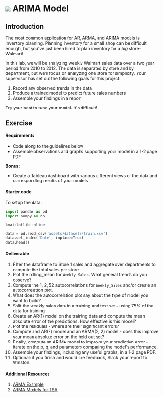# ![](https://ga-dash.s3.amazonaws.com/production/assets/logo-9f88ae6c9c3871690e33280fcf557f33.png) ARIMA Model

## Introduction

The most common application for AR, ARMA, and ARIMA models is inventory planning. Planning inventory for a small shop can be difficult enough, but you've just been hired to plan inventory for a _big_ store- Walmart!

In this lab, we will be analyzing weekly Walmart sales data over a two year period from 2010 to 2012. The data is separated by store and by department, but we'll focus on analyzing one store for simplicity. Your supervisor has set out the following goals for this project:

1. Record any observed trends in the data
2. Produce a trained model to predict future sales numbers
3. Assemble your findings in a report

Try your best to tune your model. It's difficult!

## Exercise

#### Requirements

- Code along to the guidelines below
- Assemble observations and graphs supporting your model in a 1-2 page PDF

**Bonus:**
- Create a Tableau dashboard with various different views of the data and corresponding results of your models

#### Starter code

To setup the data:

```python
import pandas as pd
import numpy as np

%matplotlib inline

data = pd.read_csv('assets/datasets/train.csv')
data.set_index('Date', inplace=True)
data.head()
```

#### Deliverable

1. Filter the dataframe to Store 1 sales and aggregate over departments to compute the total sales per store.
2. Plot the rolling_mean for `Weekly_Sales`. What general trends do you observe?
3. Compute the 1, 2, 52 autocorrelations for `Weekly_Sales` and/or create an autocorrelation plot.
4. What does the autocorrelation plot say about the type of model you want to build?
5. Split the weekly sales data in a training and test set - using 75% of the data for training
6. Create an AR(1) model on the training data and compute the mean absolute error of the predictions. How effective is this model?
7. Plot the residuals - where are their significant errors?
8. Compute and AR(2) model and an ARMA(2, 2) model - does this improve your mean absolute error on the held out set?
9. Finally, compute an ARIMA model to improve your prediction error - iterate on the p, q, and parameters comparing the model's performance.
10. Assemble your findings, including any useful graphs, in a 1-2 page PDF.
11. Optional: if you finish and would like feedback, Slack your report to Winston.


#### Additional Resources

1. [ARMA Example](http://statsmodels.sourceforge.net/devel/examples/notebooks/generated/tsa_arma.html)
2. [ARMA Models for TSA](https://www.quantstart.com/articles/Autoregressive-Moving-Average-ARMA-p-q-Models-for-Time-Series-Analysis-Part-1)

